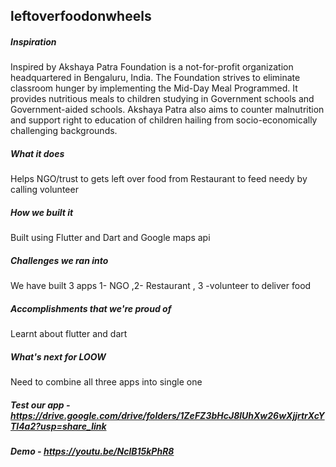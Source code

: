 ## leftoverfoodonwheels
 
##### Inspiration
Inspired by Akshaya Patra Foundation is a not-for-profit organization headquartered in Bengaluru, India. The Foundation strives to eliminate classroom hunger by implementing the Mid-Day Meal Programmed. It provides nutritious meals to children studying in Government schools and Government-aided schools. Akshaya Patra also aims to counter malnutrition and support right to education of children hailing from socio-economically challenging backgrounds.

##### What it does

Helps NGO/trust to gets left over food from Restaurant to feed needy by calling volunteer

##### How we built it

Built using Flutter and Dart and Google maps api

##### Challenges we ran into
We have built 3 apps 1- NGO ,2- Restaurant ,  3 -volunteer to deliver food

##### Accomplishments that we're proud of

Learnt about flutter and dart

##### What's next for LOOW 
Need to combine all three apps into single one

##### Test our app - https://drive.google.com/drive/folders/1ZeFZ3bHcJ8lUhXw26wXjjrtrXcYTl4a2?usp=share_link

##### Demo - https://youtu.be/NclB15kPhR8

